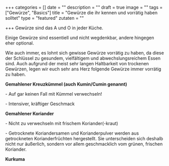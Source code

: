 +++
categories = []
date = ""
description = ""
draft = true
image = ""
tags = ["Gewürze", "Basics"]
title = "Gewürze die ihr kennen und vorrätig haben solltet"
type = "featured"
zutaten = ""

+++
Gewürze sind das A und O in jeder Küche.

Einige Gewürze sind essentiell und nicht wegdenkbar, andere hingegen eher optional. 

Wie auch immer, es lohnt sich gewisse Gewürze vorrätig zu haben, da diese der Schlüssel zu gesundem, vielfältigem und abwechslungsreichem Essen sind. Auch aufgrund der meist sehr langen Haltbarkeit von trockenen Gewürzen, legen wir euch sehr ans Herz folgende Gewürze immer vorrätig zu haben. 

**Gemahlener Kreuzkümmel (auch Kumin/Cumin genannt)**

\- Auf gar keinen Fall mit Kümmel verwechseln! 

\- Intensiver, kräftiger Geschmack 

**Gemahlener Koriander**

\- Nicht zu verwechseln mit frischem Koriander(-kraut)

\- Getrocknete Koriandersamen und Korianderpulver werden aus getrockneten Korianderfrüchten hergestellt. Sie unterscheiden sich deshalb nicht nur äußerlich, sondern vor allem geschmacklich vom grünen, frischen Koriander.

**Kurkuma** 